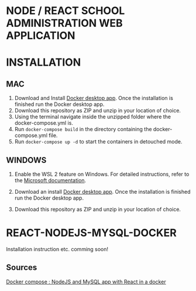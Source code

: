 # NODE / REACT SCHOOL ADMINISTRATION WEB APPLICATION

# INSTALLATION
MAC
--------------
1. Download and Install [Docker desktop app](https://docs.docker.com/desktop/mac/install/#install-interactively). Once the installation is finished run the Docker desktop app.
2. Download this repository as ZIP and unzip in your location of choice. 
3. Using the terminal navigate inside the unzipped folder where the docker-compose.yml is.
4. Run `docker-compose build` in the directory containing the docker-compose.yml file.
5. Run `docker-compose up -d` to start the containers in detouched mode.

WINDOWS
--------------
1. Enable the WSL 2 feature on Windows. For detailed instructions, refer to the [Microsoft documentation](https://docs.microsoft.com/en-us/windows/wsl/install).

2. Download an install [Docker desktop app](https://docs.docker.com/desktop/windows/install/). Once the installation is finished run the Docker desktop app.

3. Download this repository as ZIP and unzip in your location of choice. 

# REACT-NODEJS-MYSQL-DOCKER 

Installation instruction etc. comming soon!

Sources
---------

[Docker compose : NodeJS and MySQL app with React in a docker](http://www.bogotobogo.com/DevOps/Docker/Docker-React-Node-MySQL-App.php) 